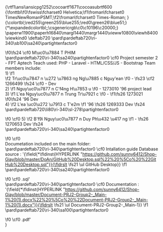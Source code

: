 {\rtf1\ansi\ansicpg1252\cocoartf1671\cocoasubrtf600
{\fonttbl\f0\fswiss\fcharset0 Helvetica;\f1\froman\fcharset0 TimesNewRomanPSMT;\f2\froman\fcharset0 Times-Roman;
}
{\colortbl;\red255\green255\blue255;\red0\green26\blue51;}
{\*\expandedcolortbl;;\csgenericrgb\c0\c10196\c20000;}
\paperw11900\paperh16840\margl1440\margr1440\vieww10800\viewh8400\viewkind0
\deftab720
\pard\pardeftab720\ri-340\sb100\sa240\partightenfactor0

\f0\fs24 \cf0 M\uc0\u7884 T PHIM\
\pard\pardeftab720\ri-340\sa240\partightenfactor0
\cf0 Project semester 2 - FPT Aptech Teach used: PHP - Laravel - HTML/CSS/JS - Bootstrap Team members include:\
1)
\f1  
\f2 Tr\uc0\u7847 n \u272 \u7863 ng Ng\u7885 c Nguy\'ean
\f0  - 
\fs23 \cf2 1266499
\fs24 \cf0  - Dev\
2)
\f1  Nguy\uc0\u7877 n C\'f4ng H\u7853 u
\f0  - 1273010 \'96 project lead\
3)
\f1  L\'ea Nguy\uc0\u7877 n Trung Tr\u7921 c
\f0  - 
\f1\fs26 1273021
\f0\fs24  \'96 Dev\
4) 
\f2 L\'ea \uc0\u272 \u7913 c T\'e2m
\f1  \'96 
\fs26 1269333 Dev
\fs24 \
\pard\pardeftab720\li80\ri-340\sl-278\partightenfactor0

\f0 \cf0 5) 
\f2 B\'f9i Nguy\uc0\u7877 n Duy Ph\u432 \u417 ng
\f1 - 
\fs26 1270653 Dev
\fs24 \
\pard\pardeftab720\ri-340\sa240\partightenfactor0

\f0 \cf0 \
Documetation included on the main folder:\
\pard\pardeftab720\ri-340\partightenfactor0
\cf0 Intallation guide Database source : '{\field{\*\fldinst{HYPERLINK "https://github.com/sunny6412/Shop-Giay/blob/master/DoAn/GitHub%20Desktop.sql%22%20%5Co%20%22GitHub%20Desktop.sql"}}{\fldrslt 
\fs21 \ul GitHub Desktop}}
\f1 \
\pard\pardeftab720\ri-340\sa240\partightenfactor0

\f0 \cf0 .sql'\
\pard\pardeftab720\ri-340\partightenfactor0
\cf0 Documentation : '{\field{\*\fldinst{HYPERLINK "https://github.com/sunny6412/Shop-Giay/blob/master/Document-PRJ2-Group2-_Main-1%20(1).docx%22%20%5Co%20%22Document-PRJ2-Group2-_Main-1%20(1).docx"}}{\fldrslt 
\fs21 \ul Document-PRJ2-Group2-_Main-1}}
\f1 \
\pard\pardeftab720\ri-340\sa100\partightenfactor0

\f0 \cf0 .pdf'\
}